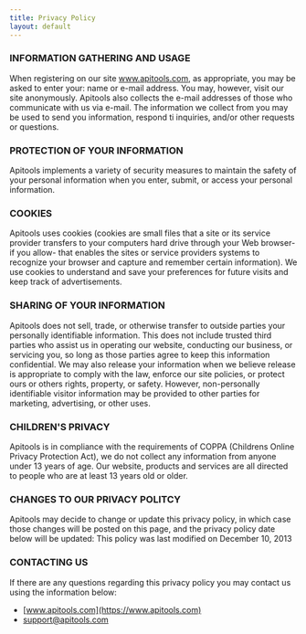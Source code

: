 ```yaml
---
title: Privacy Policy
layout: default
---
```


### INFORMATION GATHERING AND USAGE
When registering on our site www.apitools.com, as appropriate, you may be asked to enter your: name or e-mail address. You may, however, visit our site anonymously. Apitools also collects the e-mail addresses of those who communicate with us via e-mail. The information we collect from you may be used to send you information, respond ti inquiries, and/or other requests or questions.

### PROTECTION OF YOUR INFORMATION
Apitools implements a variety of security measures to maintain the safety of your personal information when you enter, submit, or access your personal information.

### COOKIES
Apitools uses cookies (cookies are small files that a site or its service provider transfers to your computers hard drive through your Web browser- if you allow- that enables the sites or service providers systems to recognize your browser and capture and remember certain information). We use cookies to understand and save your preferences for future visits and keep track of advertisements.

### SHARING OF YOUR INFORMATION
Apitools does not sell, trade, or otherwise transfer to outside parties your personally identifiable information. This does not include trusted third parties who assist us in operating our website, conducting our business, or servicing you, so long as those parties agree to keep this information confidential. We may also release your information when we believe release is appropriate to comply with the law, enforce our site policies, or protect ours or others rights, property, or safety. However, non-personally identifiable visitor information may be provided to other parties for marketing, advertising, or other uses.

### CHILDREN'S PRIVACY
Apitools is in compliance with the requirements of COPPA (Childrens Online Privacy Protection Act), we do not collect any information from anyone under 13 years of age. Our website, products and services are all directed to people who are at least 13 years old or older.

### CHANGES TO OUR PRIVACY POLITCY
Apitools may decide to change or update this privacy policy, in which case those changes will be posted on this page, and the privacy policy date below will be updated:
This policy was last modified on December 10, 2013

### CONTACTING US

If there are any questions regarding this privacy policy you may contact us using the information below:

* [www.apitools.com](https://www.apitools.com)
* [support@apitools.com](mailto://support@apitools.com)

